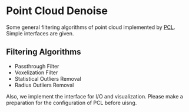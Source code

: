 # Point Cloud Denoise

Some general filtering algorithms of point cloud implemented by [PCL](https://github.com/PointCloudLibrary/pcl). Simple interfaces are given.

## Filtering Algorithms

* Passthrough Filter
* Voxelization Filter
* Statistical Outliers Removal
* Radius Outliers Removal

Also, we implement the interface for I/O and visualization. Please make a preparation for the configuration of PCL before uisng.
